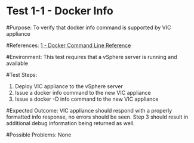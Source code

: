 Test 1-1 - Docker Info
=======

#Purpose:
To verify that docker info command is supported by VIC appliance

#References:
[1 - Docker Command Line Reference](https://docs.docker.com/engine/reference/commandline/info/)

#Environment:
This test requires that a vSphere server is running and available

#Test Steps:
1. Deploy VIC appliance to the vSphere server
2. Issue a docker info command to the new VIC appliance
3. Issue a docker -D info command to the new VIC appliance

#Expected Outcome:
VIC appliance should respond with a properly formatted info response, no errors should be seen. Step 3 should result in additional debug information being returned as well.

#Possible Problems:
None
